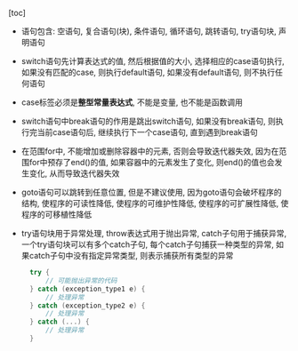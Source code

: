 [toc]

* 语句包含: 空语句, 复合语句(块), 条件语句, 循环语句, 跳转语句, try语句块, 声明语句 
* switch语句先计算表达式的值, 然后根据值的大小, 选择相应的case语句执行, 如果没有匹配的case, 则执行default语句, 如果没有default语句, 则不执行任何语句
* case标签必须是**整型常量表达式**, 不能是变量, 也不能是函数调用
* switch语句中break语句的作用是跳出switch语句, 如果没有break语句, 则执行完当前case语句后, 继续执行下一个case语句, 直到遇到break语句

* 在范围for中, 不能增加或删除容器中的元素, 否则会导致迭代器失效, 因为在范围for中预存了end()的值, 如果容器中的元素发生了变化, 则end()的值也会发生变化, 从而导致迭代器失效

* goto语句可以跳转到任意位置, 但是不建议使用, 因为goto语句会破坏程序的结构, 使程序的可读性降低, 使程序的可维护性降低, 使程序的可扩展性降低, 使程序的可移植性降低

* try语句块用于异常处理, throw表达式用于抛出异常, catch子句用于捕获异常, 一个try语句块可以有多个catch子句, 每个catch子句捕获一种类型的异常, 如果catch子句中没有指定异常类型, 则表示捕获所有类型的异常
  ```cpp
    try {
        // 可能抛出异常的代码
    } catch (exception_type1 e) {
        // 处理异常
    } catch (exception_type2 e) {
        // 处理异常
    } catch (...) {
        // 处理异常
    }
    ```